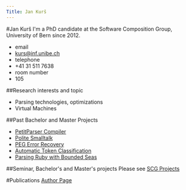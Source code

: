 ```yaml
---
Title: Jan Kurš
---
```

#Jan Kurš
I'm a PhD candidate at the Software Composition Group, University of Bern since 2012.

-  email
-  <a href=mailto:kurs@iam.unibe.ch>kurs@inf.unibe.ch</a>
-  telephone
- \+41 31 511 7638
-  room number
-  105

##Research interests and topic

-  Parsing technologies, optimizations
-  Virtual Machines

##Past Bachelor and Master Projects

-  [PetitParser Compiler](%base_url%/research/petitcompiler)
-  [Polite Smalltalk](%base_url%/research/Polite)
-  [PEG Error Recovery](%base_url%/wiki/projects/archive/ErrorRecovery)
-  [Automatic Token Classification](%base_url%/wiki/projects/archive/tokenclassification)
-  [Parsing Ruby with Bounded Seas](%base_url%/wiki/projects/archive/BoundedSeasRuby)


##Seminar, Bachelor's and Master's projects
Please see [SCG Projects](%base_url%/wiki/projects)

#Publications
[Author Page](%assets_url%/scgbib/?query=kursjan&filter=Year)
